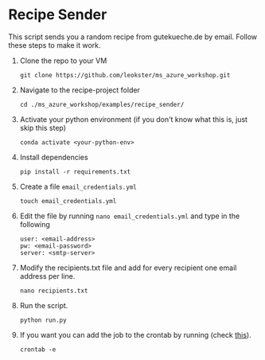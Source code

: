 # Recipe Sender

This script sends you a random recipe from gutekueche.de by email. 
Follow these steps to make it work. 

1. Clone the repo to your VM
    ```
   git clone https://github.com/leokster/ms_azure_workshop.git
    ```
1. Navigate to the recipe-project folder 
    ```
    cd ./ms_azure_workshop/examples/recipe_sender/
    ```
1. Activate your python environment (if you don't know what this is, just
skip this step)
    ```
   conda activate <your-python-env>
    ```
1. Install dependencies
    ```
    pip install -r requirements.txt
    ```
1. Create a file `email_credentials.yml` 
    ```
   touch email_credentials.yml
    ```
1. Edit the file by running ``nano email_credentials.yml`` and type in the following
    ```
    user: <email-address>
    pw: <email-password>
    server: <smtp-server>
    ```
1. Modify the recipients.txt file and add for every recipient one email address
per line.
    ```
    nano recipients.txt
    ```
1. Run the script.
    ```
   python run.py    
    ```
1. If you want you can add the job to the crontab by running (check [this](https://crontab.guru)).
    ```
    crontab -e
    ```
   